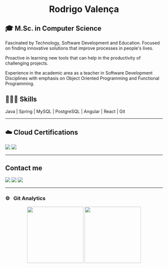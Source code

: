 
<h1 align="center">Rodrigo Valença</h1>

<h2>🎓 M.Sc. in Computer Science</h2>

Fascinated by Technology, Software Development and Education. Focused on finding innovative solutions that improve processes in people's lives.

Proactive in learning new tools that can help in the productivity of challenging projects.

Experience in the academic area as a teacher in Software Development Disciplines with emphasis on Object Oriented Programming and Functional Programming.

<h2>👨🏻‍💻 Skills</h2>

Java | Spring | MySQL | PostgreSQL | Angular | React | Git

<hr>

<h2>☁️ Cloud Certifications</h2>

<a href="https://www.credly.com/earner/earned/badge/a71cc23d-b3f6-43c1-a73c-1fd97443290d"><img src="https://images.credly.com/size/110x110/images/00634f82-b07f-4bbd-a6bb-53de397fc3a6/image.png"/></a>
<a href="https://www.credly.com/earner/earned/badge/580befd7-4313-45bc-a67c-edec933a7cce"><img src="https://images.credly.com/size/110x110/images/be8fcaeb-c769-4858-b567-ffaaa73ce8cf/image.png"/></a>

<hr>

<h2>Contact me</h2>

[<img src="https://img.shields.io/badge/linkedin-%230077B5.svg?&style=for-the-badge&logo=linkedin&logoColor=white" />](https://linkedin.com/in/rodrigovalencafrade)
[<img src="https://img.shields.io/badge/WhatsApp-25D366?style=for-the-badge&logo=whatsapp&logoColor=white"/>](http://wa.me/5584999900123)
<a href = "mailto:rodrigo.rvcf@gmail.com"><img src="https://img.shields.io/badge/Gmail-D14836?style=for-the-badge&logo=gmail&logoColor=white"/></a>
<hr>


### ⚙️ &nbsp; Git Analytics
<div align="center">
  
 <img height="180em" src="https://github-readme-stats-sigma-five.vercel.app/api?username=rodrigovcf&theme=dark&show_icons=true" />
  
  
  
  <img height="180em" src="https://github-readme-stats-sigma-five.vercel.app/api/top-langs/?username=rodrigovcf&theme=dark&layout=compact" />
  
  
</div>
